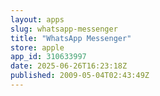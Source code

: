 ```yaml
---
layout: apps
slug: whatsapp-messenger
title: "WhatsApp Messenger"
store: apple
app_id: 310633997
date: 2025-06-26T16:23:18Z
published: 2009-05-04T02:43:49Z
---
```

